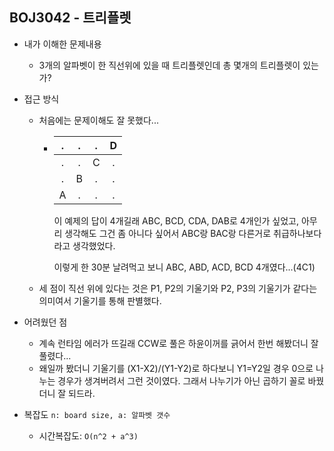 ## BOJ3042 - 트리플렛

- 내가 이해한 문제내용

  - 3개의 알파벳이 한 직선위에 있을 때 트리플렛인데 총 몇개의 트리플렛이 있는가?
- 접근 방식

  - 처음에는 문제이해도 잘 못했다...

    - |  .   |  .   |  .   |  D   |
      | :--: | :--: | :--: | :--: |
      |  .   |  .   |  C   |  .   |
      |  .   |  B   |  .   |  .   |
      |  A   |  .   |  .   |  .   |

      이 예제의 답이 4개길래 ABC, BCD, CDA, DAB로 4개인가 싶었고, 아무리 생각해도 그건 좀 아니다 싶어서 ABC랑 BAC랑 다른거로 취급하나보다 라고 생각했었다.

      이렇게 한 30분 날려먹고 보니 ABC, ABD, ACD, BCD 4개였다...(4C1)

  - 세 점이 직선 위에 있다는 것은 P1, P2의 기울기와 P2, P3의 기울기가 같다는 의미여서 기울기를 통해 판별했다.

- 어려웠던 점

  - 계속 런타임 에러가 뜨길래 CCW로 풀은 하윤이꺼를 긁어서 한번 해봤더니 잘 풀렸다...
  - 왜일까 봤더니 기울기를 (X1-X2)/(Y1-Y2)로 하다보니 Y1=Y2일 경우 0으로 나누는 경우가 생겨버려서 그런 것이였다. 그래서 나누기가 아닌 곱하기 꼴로 바꿨더니 잘 되드라.
- 복잡도 `n: board size, a: 알파벳 갯수`

  - 시간복잡도:  `O(n^2 + a^3)`

